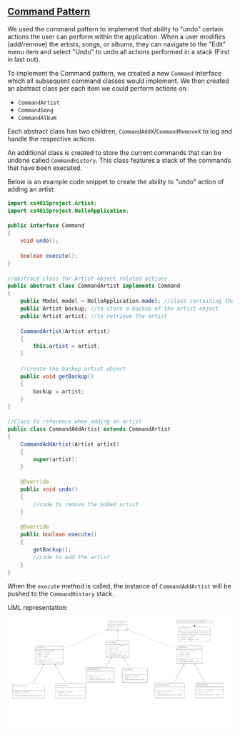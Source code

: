 ## <ins> Command Pattern

We used the command pattern to implement that ability to "undo" certain actions the user can perform within the application.
When a user modifies (add/remove) the artists, songs, or albums, they can navigate to the "Edit" menu item and select "Undo" to undo all actions performed in a stack (First in last out).

To implement the Command pattern, we created a new `Command` interface which all subsequent command classes would implement. We then created an abstract class per each item we could perform actions on:
- `CommandArtist`
- `CommandSong`
- `CommandAlbum`

Each abstract class has two children, `CommandAddX`/`CommandRemoveX` to log and handle the respective actions.

An additional class is created to store the current commands that can be undone called `CommandHistory`.
This class features a stack of the commands that have been executed.

Below is an example code snippet to create the ability to "undo" action of adding an artist:

```java
import cs4015project.Artist;
import cs4015project.HelloApplication;

public interface Command
{
    void undo();

    boolean execute();
}

//abstract class for Artist object related actions
public abstract class CommandArtist implements Command
{
    public Model model = HelloApplication.model; //class containing the functionality we want to be able to undo
    public Artist backup; //to store a backup of the artist object
    public Artist artist; //to retrieve the artist

    CommandArtist(Artist artist)
    {
        this.artist = artist;
    }

    //create the backup artist object
    public void getBackup()
    {
        backup = artist;
    }
}

//Class to reference when adding an artist
public class CommandAddArtist extends CommandArtist
{
    CommandAddArtist(Artist artist)
    {
        super(artist);
    }

    @Override
    public void undo()
    {
        //code to remove the added artist
    }
    
    @Override
    public boolean execute()
    {
        getBackup();
        //code to add the artist
    }
}
```

When the `execute` method is called, the instance of `CommandAddArtist` will be pushed to the `CommandHistory` stack.

UML representation:

![ImpCommandUML](Images/Command.png)